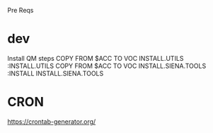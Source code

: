 Pre Reqs


# dev
Install QM steps
COPY FROM $ACC TO VOC INSTALL.UTILS
:INSTALL.UTILS
COPY FROM $ACC TO VOC INSTALL.SIENA.TOOLS
:INSTALL INSTALL.SIENA.TOOLS



# CRON
https://crontab-generator.org/
